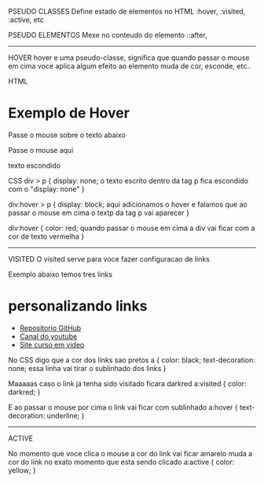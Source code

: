 PSEUDO CLASSES
Define estado de elementos no HTML
:hover, :visited, :active, etc

PSEUDO ELEMENTOS
Mexe no conteudo do elemento
::after, 
____________________________________________________________________________________________
HOVER
hover e uma pseudo-classe, significa que quando passar o mouse em cima voce aplica algum efeito ao elemento
muda de cor, esconde, etc..

HTML
<h1>Exemplo de Hover</h1>
<p>Passe o mouse sobre o texto abaixo</p>
<div>
    Passe o mouse aqui
    <p>texto escondido</p>
</div>

CSS
div > p {
    display: none; o texto escrito dentro da tag p fica escondido com o "display: none"
}

div:hover > p {
    display: block; aqui adicionamos o hover e falamos que ao passar o mouse em cima o textp da tag p vai aparecer
}

div:hover {
    color: red; quando passar o mouse em cima a div vai ficar com a cor de texto vermelha
}

_____________________________________________________________________________________________
VISITED
O visited serve para voce fazer configuracao de links

Exemplo abaixo temos tres links
<h1>personalizando links</h1>
    <ul>
        <li><a href="https://gustavoguanabara.github.io">Repositorio GitHub</a></li>
        <li><a href="https://gustavoguanabara.github.io">Canal do youtube</a></li>
        <li><a href="https://gustavoguanabara.github.io">Site curso em video</a></li>
</ul>

No CSS digo que a cor dos links sao pretos
a {
    color: black;
    text-decoration: none; essa linha vai tirar o sublinhado dos links
}

Maaaaas caso o link ja tenha sido visitado ficara darkred
a:visited {
    color: darkred;
}

E ao passar o mouse por cima o link vai ficar com sublinhado
a:hover {
    text-decoration: underline;
}

____________________________________________________________________________________________
ACTIVE

No momento que voce clica o mouse a cor do link vai ficar amarelo
muda a cor do link no exato momento que esta sendo clicado
a:active {
    color: yellow;
}